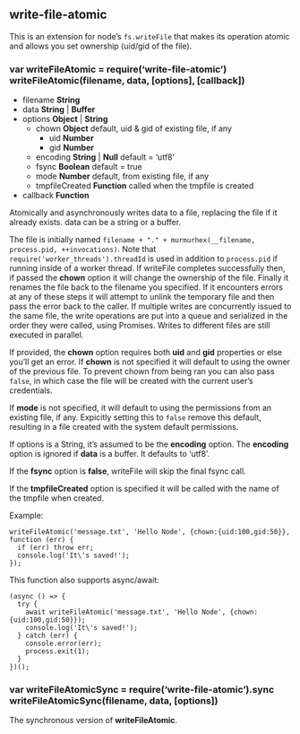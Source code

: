 write-file-atomic
-----------------

This is an extension for node’s `fs.writeFile` that makes its operation atomic and allows you set ownership (uid/gid of the file).

### var writeFileAtomic = require(‘write-file-atomic’) writeFileAtomic(filename, data, \[options\], \[callback\])

-   filename **String**
-   data **String** | **Buffer**
-   options **Object** | **String**
    -   chown **Object** default, uid & gid of existing file, if any
        -   uid **Number**
        -   gid **Number**
    -   encoding **String** | **Null** default = ‘utf8’
    -   fsync **Boolean** default = true
    -   mode **Number** default, from existing file, if any
    -   tmpfileCreated **Function** called when the tmpfile is created
-   callback **Function**

Atomically and asynchronously writes data to a file, replacing the file if it already exists. data can be a string or a buffer.

The file is initially named `filename + "." + murmurhex(__filename, process.pid, ++invocations)`. Note that `require('worker_threads').threadId` is used in addition to `process.pid` if running inside of a worker thread. If writeFile completes successfully then, if passed the **chown** option it will change the ownership of the file. Finally it renames the file back to the filename you specified. If it encounters errors at any of these steps it will attempt to unlink the temporary file and then pass the error back to the caller. If multiple writes are concurrently issued to the same file, the write operations are put into a queue and serialized in the order they were called, using Promises. Writes to different files are still executed in parallel.

If provided, the **chown** option requires both **uid** and **gid** properties or else you’ll get an error. If **chown** is not specified it will default to using the owner of the previous file. To prevent chown from being ran you can also pass `false`, in which case the file will be created with the current user’s credentials.

If **mode** is not specified, it will default to using the permissions from an existing file, if any. Expicitly setting this to `false` remove this default, resulting in a file created with the system default permissions.

If options is a String, it’s assumed to be the **encoding** option. The **encoding** option is ignored if **data** is a buffer. It defaults to ‘utf8’.

If the **fsync** option is **false**, writeFile will skip the final fsync call.

If the **tmpfileCreated** option is specified it will be called with the name of the tmpfile when created.

Example:

    writeFileAtomic('message.txt', 'Hello Node', {chown:{uid:100,gid:50}}, function (err) {
      if (err) throw err;
      console.log('It\'s saved!');
    });

This function also supports async/await:

    (async () => {
      try {
        await writeFileAtomic('message.txt', 'Hello Node', {chown:{uid:100,gid:50}});
        console.log('It\'s saved!');
      } catch (err) {
        console.error(err);
        process.exit(1);
      }
    })();

### var writeFileAtomicSync = require(‘write-file-atomic’).sync writeFileAtomicSync(filename, data, \[options\])

The synchronous version of **writeFileAtomic**.
